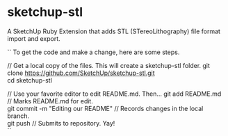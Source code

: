 sketchup-stl
============

A SketchUp Ruby Extension that adds STL (STereoLithography) file format
import and export.

``
To get the code and make a change, here are some steps.

// Get a local copy of the files. This will create a sketchup-stl folder.
git clone https://github.com/SketchUp/sketchup-stl.git  
cd sketchup-stl  

// Use your favorite editor to edit README.md. Then...
git add README.md                     // Marks README.md for edit.  
git commit -m "Editing our README"    // Records changes in the local branch.  
git push                              // Submits to repository. Yay!  
``